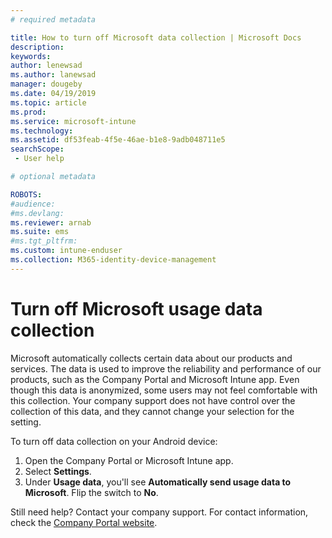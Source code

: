 ```yaml
---
# required metadata

title: How to turn off Microsoft data collection | Microsoft Docs
description:
keywords:
author: lenewsad
ms.author: lanewsad
manager: dougeby
ms.date: 04/19/2019
ms.topic: article
ms.prod:
ms.service: microsoft-intune
ms.technology:
ms.assetid: df53feab-4f5e-46ae-b1e8-9adb048711e5
searchScope:
 - User help

# optional metadata

ROBOTS:  
#audience:
#ms.devlang:
ms.reviewer: arnab
ms.suite: ems
#ms.tgt_pltfrm:
ms.custom: intune-enduser
ms.collection: M365-identity-device-management
---
```


# Turn off Microsoft usage data collection

Microsoft automatically collects certain data about our products and services. The data is used to improve the reliability and performance of our products, such as the Company Portal and Microsoft Intune app. Even though this data is anonymized, some users may not feel comfortable with this collection. Your company support does not have control over the collection of this data, and they cannot change your selection for the setting.  

To turn off data collection on your Android device:  

1. Open the Company Portal or Microsoft Intune app.
2. Select **Settings**.
3. Under **Usage data**, you'll see **Automatically send usage data to Microsoft**. Flip the switch to **No**.  

Still need help? Contact your company support. For contact information, check the [Company Portal website](https://go.microsoft.com/fwlink/?linkid=2010980).
